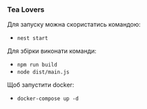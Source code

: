 ### Tea Lovers

Для запуску можна скористатись командою:

- ```nest start```

Для збірки виконати команди:

- ```npm run build```
- ```node dist/main.js```

Щоб запустити docker:

- ```docker-compose up -d```

